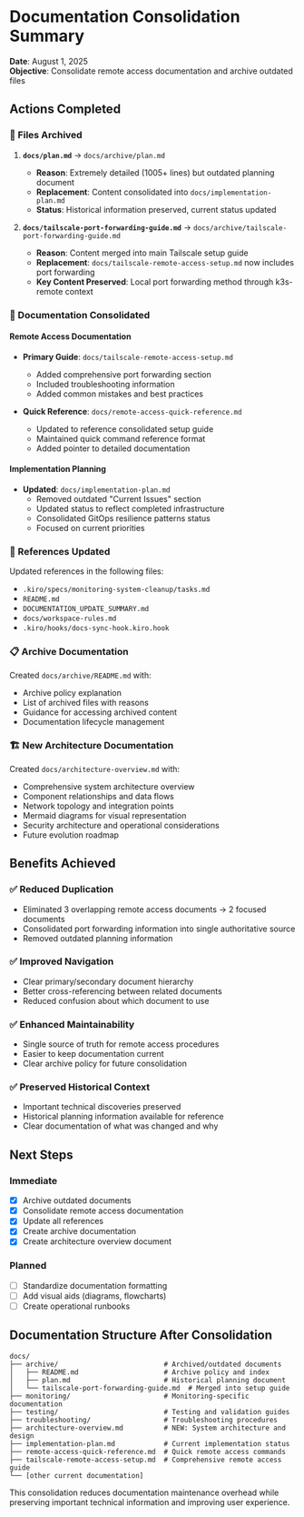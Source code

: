 # Documentation Consolidation Summary

**Date**: August 1, 2025  
**Objective**: Consolidate remote access documentation and archive outdated files

## Actions Completed

### 📁 Files Archived

1. **`docs/plan.md`** → `docs/archive/plan.md`
   - **Reason**: Extremely detailed (1005+ lines) but outdated planning document
   - **Replacement**: Content consolidated into `docs/implementation-plan.md`
   - **Status**: Historical information preserved, current status updated

2. **`docs/tailscale-port-forwarding-guide.md`** → `docs/archive/tailscale-port-forwarding-guide.md`
   - **Reason**: Content merged into main Tailscale setup guide
   - **Replacement**: `docs/tailscale-remote-access-setup.md` now includes port forwarding
   - **Key Content Preserved**: Local port forwarding method through k3s-remote context

### 🔄 Documentation Consolidated

#### Remote Access Documentation
- **Primary Guide**: `docs/tailscale-remote-access-setup.md`
  - Added comprehensive port forwarding section
  - Included troubleshooting information
  - Added common mistakes and best practices
  
- **Quick Reference**: `docs/remote-access-quick-reference.md`
  - Updated to reference consolidated setup guide
  - Maintained quick command reference format
  - Added pointer to detailed documentation

#### Implementation Planning
- **Updated**: `docs/implementation-plan.md`
  - Removed outdated "Current Issues" section
  - Updated status to reflect completed infrastructure
  - Consolidated GitOps resilience patterns status
  - Focused on current priorities

### 📝 References Updated

Updated references in the following files:
- `.kiro/specs/monitoring-system-cleanup/tasks.md`
- `README.md`
- `DOCUMENTATION_UPDATE_SUMMARY.md`
- `docs/workspace-rules.md`
- `.kiro/hooks/docs-sync-hook.kiro.hook`

### 📋 Archive Documentation

Created `docs/archive/README.md` with:
- Archive policy explanation
- List of archived files with reasons
- Guidance for accessing archived content
- Documentation lifecycle management

### 🏗️ New Architecture Documentation

Created `docs/architecture-overview.md` with:
- Comprehensive system architecture overview
- Component relationships and data flows
- Network topology and integration points
- Mermaid diagrams for visual representation
- Security architecture and operational considerations
- Future evolution roadmap

## Benefits Achieved

### ✅ Reduced Duplication
- Eliminated 3 overlapping remote access documents → 2 focused documents
- Consolidated port forwarding information into single authoritative source
- Removed outdated planning information

### ✅ Improved Navigation
- Clear primary/secondary document hierarchy
- Better cross-referencing between related documents
- Reduced confusion about which document to use

### ✅ Enhanced Maintainability
- Single source of truth for remote access procedures
- Easier to keep documentation current
- Clear archive policy for future consolidation

### ✅ Preserved Historical Context
- Important technical discoveries preserved
- Historical planning information available for reference
- Clear documentation of what was changed and why

## Next Steps

### Immediate
- [x] Archive outdated documents
- [x] Consolidate remote access documentation
- [x] Update all references
- [x] Create archive documentation
- [x] Create architecture overview document

### Planned
- [ ] Standardize documentation formatting
- [ ] Add visual aids (diagrams, flowcharts)
- [ ] Create operational runbooks

## Documentation Structure After Consolidation

```
docs/
├── archive/                          # Archived/outdated documents
│   ├── README.md                     # Archive policy and index
│   ├── plan.md                       # Historical planning document
│   └── tailscale-port-forwarding-guide.md  # Merged into setup guide
├── monitoring/                       # Monitoring-specific documentation
├── testing/                          # Testing and validation guides
├── troubleshooting/                  # Troubleshooting procedures
├── architecture-overview.md          # NEW: System architecture and design
├── implementation-plan.md            # Current implementation status
├── remote-access-quick-reference.md  # Quick remote access commands
├── tailscale-remote-access-setup.md  # Comprehensive remote access guide
└── [other current documentation]
```

This consolidation reduces documentation maintenance overhead while preserving important technical information and improving user experience.